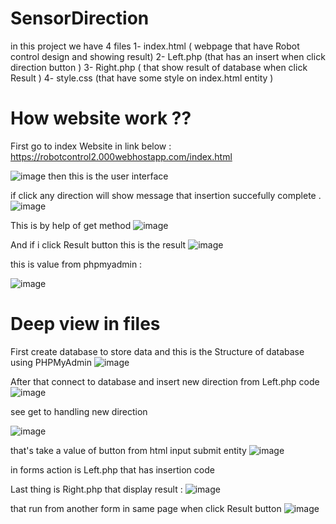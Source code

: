 # SensorDirection

in this project we have 4 files 
1- index.html ( webpage that have Robot control design and showing result)
2- Left.php (that has an insert when click direction button )
3- Right.php ( that show result of database when click Result )
4- style.css (that have some style on index.html entity )



# How website work ??

First go to index Website in link below :
https://robotcontrol2.000webhostapp.com/index.html

![image](https://user-images.githubusercontent.com/110176361/185809859-2447642c-a9b9-4041-887c-f63f20d33bc2.png)
 then this is the user interface 
 
if click any direction will show message that insertion succefully complete .
![image](https://user-images.githubusercontent.com/110176361/185809921-3f4a79a5-a426-41d1-b984-753b5d14a40c.png)

This is by help of get method 
![image](https://user-images.githubusercontent.com/110176361/185809940-62555b08-5559-4b1f-a1ef-6e016720685e.png)

And if i click Result button this is the result 
![image](https://user-images.githubusercontent.com/110176361/185809990-a1b15857-3854-4c89-9089-f1336b7e9d1e.png)

this is value from phpmyadmin :

![image](https://user-images.githubusercontent.com/110176361/185810537-c5cf38c4-c6f0-443f-a43c-833f9b6aadc3.png)

# Deep view in files 

First create database to store data and this is the Structure of database using PHPMyAdmin
![image](https://user-images.githubusercontent.com/110176361/185810095-5df54a8c-da30-4109-b24f-ed19b5fefa5e.png)

After that connect to database and insert new direction from Left.php code 
![image](https://user-images.githubusercontent.com/110176361/185810177-c5c3fd10-a533-4f35-ab8e-c98cae807841.png)

see get to handling new direction 

![image](https://user-images.githubusercontent.com/110176361/185810229-e916352a-5366-4569-bf35-c83fc8c6006a.png)

that's take a value of button from html input submit entity 
![image](https://user-images.githubusercontent.com/110176361/185810295-4ad2d046-092e-473d-8c67-05a7efc13d66.png)

in forms action is Left.php that has insertion code 

Last thing is Right.php that display result :
![image](https://user-images.githubusercontent.com/110176361/185810371-932bd437-69ad-4476-8016-5d6b7a1d01a0.png)

that run from another form in same page when click Result button 
![image](https://user-images.githubusercontent.com/110176361/185810401-ae38a042-f056-4876-b0c8-84dafb3e1a57.png)



